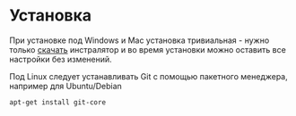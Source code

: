 # Установка

При установке под Windows и Mac установка тривиальная - нужно только [скачать](http://git-scm.com/) инстралятор и во время установки можно оставить все настройки без изменений.

Под Linux следует устанавливать Git с помощью пакетного менеджера, например для Ubuntu/Debian

```bash
apt-get install git-core
```
